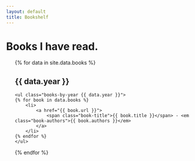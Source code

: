 ```yaml
---
layout: default
title: Bookshelf
---
```


<h1>Books I have read.</h1>

<ul class="books">
{% for data in site.data.books %}
    <h2 class="title">{{ data.year }}</h2>

    <ul class="books-by-year {{ data.year }}">
    {% for book in data.books %}
        <li>
            <a href="{{ book.url }}">
                <span class="book-title">{{ book.title }}</span> - <em class="book-authors">{{ book.authors }}</em>
            </a>
        </li>
    {% endfor %}
    </ul>
{% endfor %}
</ul>
